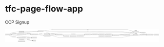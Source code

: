 # tfc-page-flow-app

CCP Signup
<div style='float: center'>
  <img style='width: 600px' src="tfc-page-flow-app/src/test/resources/graph/CCP Signup.svg"></img>
</div>
